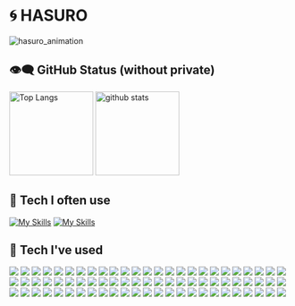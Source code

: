 # 🌀 HASURO
![hasuro_animation](https://github.com/inoren-ten/inoren-ten/assets/116473325/bbec643c-1bd2-4e78-b5b4-a2cff96157b6)

## 👁️‍🗨️ GitHub Status (without private)

<p align="left"> 
  <img alt="Top Langs" height="150px" src="https://github-readme-stats.vercel.app/api/top-langs/?username=Hasuro-R&layout=compact&count_private=true&show_icons=true&theme=transparent&&hide=cmake,c%2B%2B,shaderlab,c%23,scss,html,css" />
  <img alt="github stats" height="150px" src="https://github-readme-stats.vercel.app/api?username=Hasuro-R&count_private=true&show_icons=true&show_icons=true&theme=transparent" />
</p>

## 🦾 Tech I often use

[![My Skills](https://skillicons.dev/icons?i=nextjs,react,flutter,rails,swift&perline=)](https://skillicons.dev)
[![My Skills](https://skillicons.dev/icons?i=ts,js,dart,ruby,go&perline=)](https://skillicons.dev)

## 💪 Tech I've used

<p align="left">
  <a href="#"><img src="https://img.shields.io/badge/HTML-E34F26?style=flat&logo=html5&logoColor=white"/></a>
  <a href="#"><img src="https://img.shields.io/badge/CSS-1572B6?style=flat&logo=css3&logoColor=white"/></a>
  <a href="#"><img src="https://img.shields.io/badge/Sass-CC6699?style=flat&logo=sass&logoColor=white"/></a>
  <a href="#"><img src="https://img.shields.io/badge/Tailwind CSS-06B6D4?style=flat&logo=tailwindcss&logoColor=white"/></a>
  <a href="#"><img src="https://img.shields.io/badge/styled components-DB7093?style=flat&logo=styledcomponents&logoColor=white"/></a>
  <a href="#"><img src="https://img.shields.io/badge/JavaScript-F7DF1E?style=flat&logo=javascript&logoColor=white"/></a>
  <a href="#"><img src="https://img.shields.io/badge/TypeScript-3178C6?style=flat&logo=typescript&logoColor=white"/></a>
  <a href="#"><img src="https://img.shields.io/badge/Ruby-CC342D?style=flat&logo=ruby&logoColor=white"/></a>
  <a href="#"><img src="https://img.shields.io/badge/Dart-0175C2?style=flat&logo=dart&logoColor=white"/></a>
  <a href="#"><img src="https://img.shields.io/badge/Swift-F05138?style=flat&logo=swift&logoColor=white"/></a>
  <a href="#"><img src="https://img.shields.io/badge/Go-00ADD8?style=flat&logo=go&logoColor=white"/></a>
  <a href="#"><img src="https://img.shields.io/badge/C-A8B9CC?style=flat&logo=cplusplus&logoColor=white"/></a>
  <a href="#"><img src="https://img.shields.io/badge/C++-00599C?style=flat&logo=cplusplus&logoColor=white"/></a>
  <a href="#"><img src="https://img.shields.io/badge/C＃-512BD4?style=flat&logo=csharp&logoColor=white"/></a>
  <a href="#"><img src="https://img.shields.io/badge/React-61DAFB?style=flat&logo=react&logoColor=white"/></a>
  <a href="#"><img src="https://img.shields.io/badge/Next.js-000000?style=flat&logo=nextdotjs&logoColor=white"/></a>
  <a href="#"><img src="https://img.shields.io/badge/Astro-BC52EE?style=flat&logo=astro&logoColor=white"/></a>
  <a href="#"><img src="https://img.shields.io/badge/Vue.js-4FC08D?style=flat&logo=vuedotjs&logoColor=white"/></a>
  <a href="#"><img src="https://img.shields.io/badge/Nuxt.js-00DC82?style=flat&logo=nuxt&logoColor=white"/></a>
  <a href="#"><img src="https://img.shields.io/badge/Svelte-FF3E00?style=flat&logo=svelte&logoColor=white"/></a>
  <a href="#"><img src="https://img.shields.io/badge/Flutter-02569B?style=flat&logo=flutter&logoColor=white"/></a>
  <a href="#"><img src="https://img.shields.io/badge/SwiftUI-0074F4?style=flat&logo=swift&logoColor=white"/></a>
  <a href="#"><img src="https://img.shields.io/badge/UIKit-F05138?style=flat&logo=swift&logoColor=white"/></a>
  <a href="#"><img src="https://img.shields.io/badge/Ruby on Rails-D30001?style=flat&logo=rubyonrails&logoColor=white"/></a>
  <a href="#"><img src="https://img.shields.io/badge/Sinatra-000000?style=flat&logo=rubysinatra&logoColor=white"/></a>
  <a href="#"><img src="https://img.shields.io/badge/Echo-007A92?style=flat&logo=go&logoColor=white"/></a>
  <a href="#"><img src="https://img.shields.io/badge/Unity-FFFFFF?style=flat&logo=unity&logoColor=black"/></a>
  <a href="#"><img src="https://img.shields.io/badge/GraphQL-E10098?style=flat&logo=graphql&logoColor=white"/></a>  
  <a href="#"><img src="https://img.shields.io/badge/MySQL-4479A1?style=flat&logo=mysql&logoColor=white"/></a>
  <a href="#"><img src="https://img.shields.io/badge/PostgreSQL-4169E1?style=flat&logo=postgresql&logoColor=white"/></a>
  <a href="#"><img src="https://img.shields.io/badge/SQLite-003B57?style=flat&logo=sqlite&logoColor=white"/></a>
  <a href="#"><img src="https://img.shields.io/badge/Firebase-DD2C00?style=flat&logo=firebase&logoColor=white"/></a>
  <a href="#"><img src="https://img.shields.io/badge/Supabase-3FCF8E?style=flat&logo=supabase&logoColor=white"/></a>
  <a href="#"><img src="https://img.shields.io/badge/PlanetScale-000000?style=flat&logo=planetscale&logoColor=white"/></a>
  <a href="#"><img src="https://img.shields.io/badge/Prisma-2D3748?style=flat&logo=prisma&logoColor=white"/></a>
  <a href="#"><img src="https://img.shields.io/badge/Redux-764ABC?style=flat&logo=redux&logoColor=white"/></a>
  <a href="#"><img src="https://img.shields.io/badge/Storybook-FF4785?style=flat&logo=storybook&logoColor=white"/></a>
  <a href="#"><img src="https://img.shields.io/badge/jQuery-0769AD?style=flat&logo=jquery&logoColor=white"/></a>
  <a href="#"><img src="https://img.shields.io/badge/p5.js-ED225D?style=flat&logo=p5dotjs&logoColor=white"/></a>
  <a href="#"><img src="https://img.shields.io/badge/Node.js-339933?style=flat&logo=nodedotjs&logoColor=white"/></a>
  <a href="#"><img src="https://img.shields.io/badge/Hono.js-E36002?style=flat&logo=hono&logoColor=white"/></a>
  <a href="#"><img src="https://img.shields.io/badge/npm-CB3837?style=flat&logo=npm&logoColor=white"/></a>
  <a href="#"><img src="https://img.shields.io/badge/pnpm-F69220?style=flat&logo=pnpm&logoColor=white"/></a>
  <a href="#"><img src="https://img.shields.io/badge/Vite-646CFF?style=flat&logo=vite&logoColor=white"/></a>
  <a href="#"><img src="https://img.shields.io/badge/webpack-8DD6F9?style=flat&logo=webpack&logoColor=white"/></a>
  <a href="#"><img src="https://img.shields.io/badge/rollup.js-EC4A3F?style=flat&logo=rollupdotjs&logoColor=white"/></a>
  <a href="#"><img src="https://img.shields.io/badge/babel-F9DC3E?style=flat&logo=babel&logoColor=white"/></a>
  <a href="#"><img src="https://img.shields.io/badge/eslint-4B32C3?style=flat&logo=eslint&logoColor=white"/></a>
  <a href="#"><img src="https://img.shields.io/badge/prettier-F7B93E?style=flat&logo=prettier&logoColor=white"/></a>
  <a href="#"><img src="https://img.shields.io/badge/Biome-60A5FA?style=flat&logo=biome&logoColor=white"/></a>
  <a href="#"><img src="https://img.shields.io/badge/Rubocop-000000?style=flat&logo=rubocop&logoColor=white"/></a>
  <a href="#"><img src="https://img.shields.io/badge/MUI-007FFF?style=flat&logo=mui&logoColor=white"/></a>
  <a href="#"><img src="https://img.shields.io/badge/Ant Design-0170FE?style=flat&logo=antdesign&logoColor=white"/></a>
  <a href="#"><img src="https://img.shields.io/badge/Jest-C21325?style=flat&logo=jest&logoColor=white"/></a>
  <a href="#"><img src="https://img.shields.io/badge/Vitest-6E9F18?style=flat&logo=vitest&logoColor=white"/></a>
  <a href="#"><img src="https://img.shields.io/badge/rspec-ed4660?style=flat&logo=rubygems&logoColor=white"/></a>
  <a href="#"><img src="https://img.shields.io/badge/Docker-2496ED?style=flat&logo=docker&logoColor=white"/></a>
  <a href="#"><img src="https://img.shields.io/badge/Terraform-844FBA?style=flat&logo=terraform&logoColor=white"/></a>
  <a href="#"><img src="https://img.shields.io/badge/GCP-4285F4?style=flat&logo=googlecloud&logoColor=white"/></a>
  <a href="#"><img src="https://img.shields.io/badge/AWS-232F3E?style=flat&logo=amazonwebservices&logoColor=white"/></a>
  <a href="#"><img src="https://img.shields.io/badge/Cloudflare-F38020?style=flat&logo=cloudflare&logoColor=white"/></a>
  <a href="#"><img src="https://img.shields.io/badge/Lambda-FF9900?style=flat&logo=awslambda&logoColor=white"/></a>
  <a href="#"><img src="https://img.shields.io/badge/Git-F05032?style=flat&logo=git&logoColor=white"/></a>
  <a href="#"><img src="https://img.shields.io/badge/GitHub-181717?style=flat&logo=github&logoColor=white"/></a>
  <a href="#"><img src="https://img.shields.io/badge/GAS-4285F4?style=flat&logo=googleappsscript&logoColor=white"/></a>
  <a href="#"><img src="https://img.shields.io/badge/Postman-FF6C37?style=flat&logo=postman&logoColor=white"/></a>
  <a href="#"><img src="https://img.shields.io/badge/Illustrator-FF9A00?style=flat&logo=adobeillustrator&logoColor=white"/></a>
  <a href="#"><img src="https://img.shields.io/badge/Premire Pro-9999FF?style=flat&logo=adobepremierepro&logoColor=white"/></a>
  <a href="#"><img src="https://img.shields.io/badge/After Effects-9999FF?style=flat&logo=adobeaftereffects&logoColor=white"/></a>
  <a href="#"><img src="https://img.shields.io/badge/Figma-F24E1E?style=flat&logo=figma&logoColor=white"/></a>
  <a href="#"><img src="https://img.shields.io/badge/Canva-00C4CC?style=flat&logo=canva&logoColor=white"/></a>
  <a href="#"><img src="https://img.shields.io/badge/Blender-E87D0D?style=flat&logo=blender&logoColor=white"/></a>
  <a href="#"><img src="https://img.shields.io/badge/VSCode-007ACC?style=flat&logo=visualstudiocode&logoColor=white"/></a>
  <a href="#"><img src="https://img.shields.io/badge/Vim-019733?style=flat&logo=vim&logoColor=white"/></a>
  <a href="#"><img src="https://img.shields.io/badge/Xcode-147EFB?style=flat&logo=xcode&logoColor=white"/></a>
</p>
